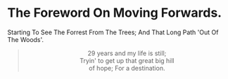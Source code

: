 # The Foreword On Moving Forwards.


Starting To See The Forrest From The Trees; And That Long Path 'Out Of The Woods'.

<!--more-->

>	<center> 29 years and my life is still; </br>
>	Tryin' to get up that great big hill </br> 
>	of hope; For a destination.</center>

###

